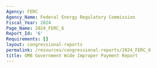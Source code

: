 ```yaml
---
Agency: FERC
Agency_Name: Federal Energy Regulatory Commission
Fiscal_Year: 2024
Page_Name: 2024_FERC_6
Report_Id: '6'
Requirements: []
layout: congressional-reports
permalink: /resources/congressional-reports/2024_FERC_6
title: OMB Government Wide Improper Payment Report
---
```


